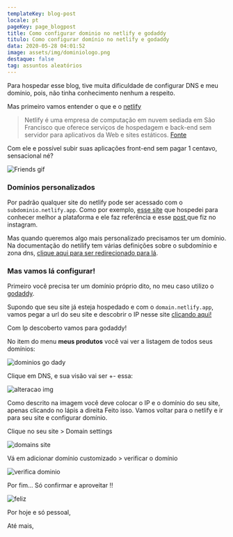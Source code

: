 ```yaml
---
templateKey: blog-post
locale: pt
pageKey: page_blogpost
title: Como configurar dominio no netlify e godaddy
titulo: Como configurar domínio no netlify e godaddy
data: 2020-05-28 04:01:52
image: assets/img/dominiologo.png
destaque: false
tag: assuntos aleatórios
---
```


Para hospedar esse blog, tive muita dificuldade de configurar DNS e meu domínio, pois, não tinha conhecimento nenhum a respeito.

Mas primeiro vamos entender o que e o [netlify](https://www.netlify.com/)

> Netlify é uma empresa de computação em nuvem sediada em São Francisco que oferece serviços de hospedagem e back-end sem servidor para aplicativos da Web e sites estáticos. [Fonte](https://en.wikipedia.org/wiki/Netlify)

Com ele e possível subir suas aplicações front-end sem pagar 1 centavo, sensacional né?

![Friends gif](https://media.giphy.com/media/jtirFYtVwG5a0o1t9o/giphy.gif)

### Domínios personalizados

Por padrão qualquer site do netlify pode ser acessado com o `subdominio.netlify.app`. Como por exemplo, [esse site](https://lorenakauane.netlify.app/) que hospedei para conhecer melhor a plataforma e ele faz referência e esse [post ](https://www.instagram.com/p/B7t24c-AIyK/)que fiz no instagram.

Mas quando queremos algo mais personalizado precisamos ter um domínio. Na documentação do netilify tem várias definições sobre o subdomínio e zona dns, [clique aqui para ser redirecionado para lá](https://docs.netlify.com/domains-https/custom-domains/#definitions).

### Mas vamos lá configurar!

Primeiro você precisa ter um domínio próprio dito, no meu caso utilizo o [godaddy](https://br.godaddy.com/).

Supondo que seu site já esteja hospedado e com o `domain.netlify.app`, vamos pegar a url do seu site e descobrir o IP nesse site [clicando aqui!](https://www.meuenderecoip.com/descobrir-ip-do-site.php)

Com Ip descoberto vamos para godaddy!

No item do menu **meus produtos** você vai ver a listagem de todos seus domínios:

![dominios go dady](assets/img/meusprodutos.png)

Clique em DNS, e sua visão vai ser +- essa:

![alteracao img](assets/img/alteração.png)

Como descrito na imagem você deve colocar o IP e o domínio do seu site, apenas clicando no lápis a direita Feito isso. Vamos voltar para o netlify e ir para seu site e configurar domínio.

Clique no seu site > Domain settings

![domains site](assets/img/domains.png)

Vá em adicionar domínio customizado > verificar o domínio

![verifica dominio](assets/img/confirmdomain.png)

Por fim... Só confirmar e aproveitar !!

![feliz](https://media.giphy.com/media/cklPOHnHepdwBLRnQp/giphy.gif)

Por hoje e só pessoal,

Até mais,
